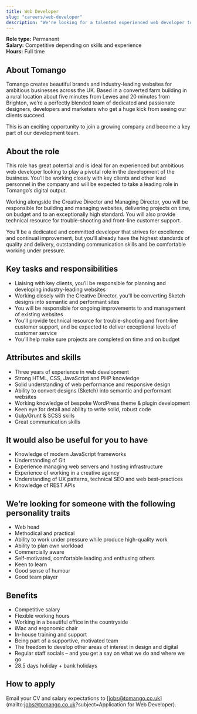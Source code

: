 ```yaml
---
title: Web Developer
slug: "careers/web-developer"
description: "We're looking for a talented experienced web developer to become a key part of our development team."
---
```


**Role type:** Permanent  
**Salary:** Competitive depending on skills and experience  
**Hours:** Full time

## About Tomango

Tomango creates beautiful brands and industry-leading websites for ambitious businesses across the UK. Based in a converted farm building in a rural location about five minutes from Lewes and 20 minutes from Brighton, we’re a perfectly blended team of dedicated and passionate designers, developers and marketers who get a huge kick from seeing our clients succeed.

This is an exciting opportunity to join a growing company and become a key part of our development team.

## About the role

This role has great potential and is ideal for an experienced but ambitious web developer looking to play a pivotal role in the development of the business. You’ll be working closely with key clients and other lead personnel in the company and will be expected to take a leading role in Tomango’s digital output.

Working alongside the Creative Director and Managing Director, you will be responsible for building and managing websites, delivering projects on time, on budget and to an exceptionally high standard. You will also provide technical resource for trouble-shooting and front-line customer support.

You’ll be a dedicated and committed developer that strives for excellence and continual improvement, but you’ll already have the highest standards of quality and delivery, outstanding communication skills and be comfortable working under pressure.

## Key tasks and responsibilities

- Liaising with key clients, you’ll be responsible for planning and developing industry-leading websites
- Working closely with the Creative Director, you’ll be converting Sketch designs into semantic and performant sites
- You will be responsible for ongoing improvements to and management of existing websites
- You’ll provide technical resource for trouble-shooting and front-line customer support, and be expected to deliver exceptional levels of customer service
- You’ll help make sure projects are completed on time and on budget

## Attributes and skills

- Three years of experience in web development
- Strong HTML, CSS, JavaScript and PHP knowledge
- Solid understanding of web performance and responsive design
- Ability to convert designs (Sketch) into semantic and performant websites
- Working knowledge of bespoke WordPress theme & plugin development
- Keen eye for detail and ability to write solid, robust code
- Gulp/Grunt & SCSS skills
- Great communication skills

## It would also be useful for you to have

- Knowledge of modern JavaScript frameworks
- Understanding of Git
- Experience managing web servers and hosting infrastructure
- Experience of working in a creative agency
- Understanding of UX patterns, technical SEO and web best-practices
- Knowledge of REST APIs

## We’re looking for someone with the following personality traits

- Web head
- Methodical and practical
- Ability to work under pressure while produce high-quality work
- Ability to plan own workload
- Commercially aware
- Self-motivated, comfortable leading and enthusing others
- Keen to learn
- Good sense of humour
- Good team player

## Benefits

- Competitive salary
- Flexible working hours
- Working in a beautiful office in the countryside
- iMac and ergonomic chair
- In-house training and support
- Being part of a supportive, motivated team
- The freedom to develop other areas of interest in design and digital
- Regular staff socials – and you get a say on what we do and where we go
- 28.5 days holiday + bank holidays

## How to apply

Email your CV and salary expectations to [jobs@tomango.co.uk](mailto:jobs@tomango.co.uk?subject=Application for Web Developer).
